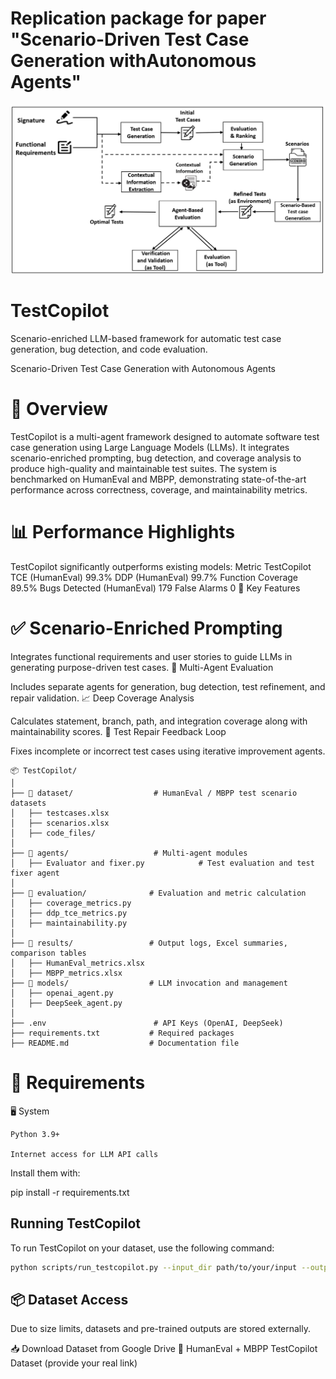 # Replication package for paper "Scenario-Driven Test Case Generation withAutonomous Agents"

![Architecture](TestCopilot.png)
# TestCopilot
Scenario-enriched LLM-based framework for automatic test case generation, bug detection, and code evaluation.

Scenario-Driven Test Case Generation with Autonomous Agents

# 🚀 Overview

TestCopilot is a multi-agent framework designed to automate software test case generation using Large Language Models (LLMs). It integrates scenario-enriched prompting, bug detection, and coverage analysis to produce high-quality and maintainable test suites. The system is benchmarked on HumanEval and MBPP, demonstrating state-of-the-art performance across correctness, coverage, and maintainability metrics.


# 📊  Performance Highlights

TestCopilot significantly outperforms existing models:
Metric	TestCopilot
TCE (HumanEval)	99.3%
DDP (HumanEval)	 99.7%
Function Coverage	89.5%
Bugs Detected (HumanEval)	179
False Alarms	0
🔑 Key Features
# ✅ Scenario-Enriched Prompting

Integrates functional requirements and user stories to guide LLMs in generating purpose-driven test cases.
🧠 Multi-Agent Evaluation

Includes separate agents for generation, bug detection, test refinement, and repair validation.
📈 Deep Coverage Analysis

Calculates statement, branch, path, and integration coverage along with maintainability scores.
🔄 Test Repair Feedback Loop

Fixes incomplete or incorrect test cases using iterative improvement agents.
```plaintext
📦 TestCopilot/
│
├── 📂 dataset/                  # HumanEval / MBPP test scenario datasets
│   ├── testcases.xlsx
│   ├── scenarios.xlsx
│   ├── code_files/
│
├── 📂 agents/                   # Multi-agent modules
│   ├── Evaluator and fixer.py            # Test evaluation and test fixer agent
│
├── 📂 evaluation/              # Evaluation and metric calculation
│   ├── coverage_metrics.py
│   ├── ddp_tce_metrics.py
│   ├── maintainability.py
│
├── 📂 results/                 # Output logs, Excel summaries, comparison tables
│   ├── HumanEval_metrics.xlsx
│   ├── MBPP_metrics.xlsx
├── 📂 models/                  # LLM invocation and management
│   ├── openai_agent.py
│   ├── DeepSeek_agent.py  
│
├── .env                        # API Keys (OpenAI, DeepSeek)
├── requirements.txt           # Required packages
├── README.md                  # Documentation file
```

# 📌 Requirements
🖥️ System

    Python 3.9+

    Internet access for LLM API calls

Install them with:

pip install -r requirements.txt

## Running TestCopilot

To run TestCopilot on your dataset, use the following command:

```bash
python scripts/run_testcopilot.py --input_dir path/to/your/input --output_dir path/to/save/results
```

## 📦 Dataset Access

Due to size limits, datasets and pre-trained outputs are stored externally.

📥 Download Dataset from Google Drive
🔗 HumanEval + MBPP TestCopilot Dataset (provide your real link)
